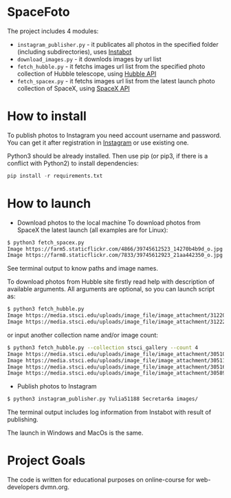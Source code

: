 # SpaceFoto

The project includes 4 modules: 
- `instagram_publisher.py` - it publicates all photos in the specified folder (including subdirectories), uses [Instabot](https://instagrambot.github.io/docs/en/For_developers.html#photos)
- `download_images.py` - it downlods images by url list
- `fetch_hubble.py` - it fetchs images url list from the specified photo collection of Hubble telescope, using [Hubble API](http://hubblesite.org/api/documentation)
- `fetch_spacex.py` - it fetchs images url list from the latest launch photo collection of SpaceX, using [SpaceX API](https://documenter.getpostman.com/view/2025350/RWaEzAiG#bc65ba60-decf-4289-bb04-4ca9df01b9c1)

# How to install

To publish photos to Instagram you need account username and password. You can get it after registration in [Instagram](http://instagram.com) or use existing one.

Python3 should be already installed. Then use pip (or pip3, if there is a conflict with Python2) to install dependencies:
```python
pip install -r requirements.txt
```

# How to launch

- Download photos to the local machine
To download photos from SpaceX the latest launch (all examples are for Linux):
```bash
$ python3 fetch_spacex.py 
Image https://farm5.staticflickr.com/4866/39745612523_14270b4b9d_o.jpg saved as ../images/SpaceX1.jpg
Image https://farm8.staticflickr.com/7833/39745612923_21aa442350_o.jpg saved as ../images/SpaceX2.jpg

```
See terminal output to know paths and image names.

To download photos from Hubble site firstly read help with description of available arguments. All arguments are optional, so you can launch script as:
```bash
$ python3 fetch_hubble.py
Image https://media.stsci.edu/uploads/image_file/image_attachment/31220/STSCI-H-p1909a-f-1355x1017.png saved as ../images/Hubble1.png
Image https://media.stsci.edu/uploads/image_file/image_attachment/31222/STSCI-H-p1909b-f-1355x1017.png saved as ../images/Hubble2.png
```

or input another collection name and/or image count:

```bash
$ python3 fetch_hubble.py --collection stsci_gallery --count 4
Image https://media.stsci.edu/uploads/image_file/image_attachment/30510/STScI-gallery-1529a-2000x960.jpg saved as ../images/Hubble1.jpg
Image https://media.stsci.edu/uploads/image_file/image_attachment/30511/STScI-gallery-1512a-2000x960.jpg saved as ../images/Hubble2.jpg
Image https://media.stsci.edu/uploads/image_file/image_attachment/30516/STScI-gallery-1501c-2000x960.jpg saved as ../images/Hubble3.jpg
Image https://media.stsci.edu/uploads/image_file/image_attachment/30589/STScI-gallery-1427a-2000x960.jpg saved as ../images/Hubble4.jpg
```
- Publish photos to Instagram

```bash
$ python3 instagram_publisher.py Yulia51188 Secretar6a images/
```
The terminal output includes log information from Instabot with result of publishing.

The launch in Windows and MacOs is the same.

# Project Goals

The code is written for educational purposes on online-course for web-developers dvmn.org.
